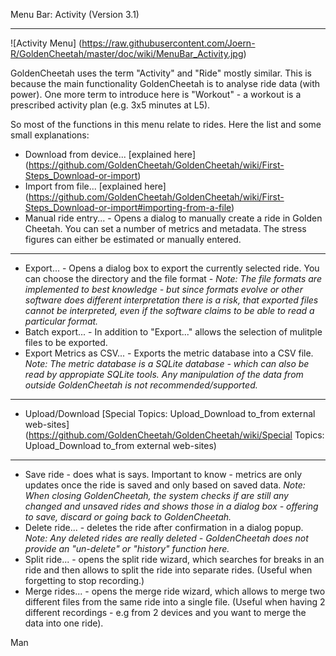Menu Bar: Activity (Version 3.1)
***

![Activity Menu] (https://raw.githubusercontent.com/Joern-R/GoldenCheetah/master/doc/wiki/MenuBar_Activity.jpg)

GoldenCheetah uses the term "Activity" and "Ride" mostly similar. This is because the main functionality GoldenCheetah is to analyse ride data (with power). One more term to introduce here is "Workout" - a workout is a prescribed activity plan (e.g. 3x5 minutes at L5).

So most of the functions in this menu relate to rides. Here the list and some small explanations:

* Download from device... [explained here] (https://github.com/GoldenCheetah/GoldenCheetah/wiki/First-Steps_Download-or-import)
* Import from file... [explained here] (https://github.com/GoldenCheetah/GoldenCheetah/wiki/First-Steps_Download-or-import#importing-from-a-file)
* Manual ride entry... - Opens a dialog to manually create a ride in Golden Cheetah. You can set a number of metrics and metadata. The stress figures can either be estimated or manually entered.

***

* Export... - Opens a dialog box to export the currently selected ride. You can choose the directory and the file format - _Note: The file formats are implemented to best knowledge - but since formats evolve or other software does different interpretation there is a risk, that exported files cannot be interpreted, even if the software claims to be able to read a particular format._
* Batch export... - In addition to "Export..." allows the selection of mulitple files to be exported.
* Export Metrics as CSV... - Exports the metric database into a CSV file. _Note: The metric database is a SQLite database - which can also be read by appropiate SQLite tools. Any manipulation of the data from outside GoldenCheetah is not recommended/supported._

***

* Upload/Download [Special Topics: Upload_Download to_from external web-sites] (https://github.com/GoldenCheetah/GoldenCheetah/wiki/Special Topics: Upload_Download to_from external web-sites)

***

* Save ride - does what is says. Important to know - metrics are only updates once the ride is saved and only based on saved data. _Note: When closing GoldenCheetah, the system checks if are still any changed and unsaved rides and shows those in a dialog box - offering to save, discard or going back to GoldenCheetah._
* Delete ride... - deletes the ride after confirmation in a dialog popup. _Note: Any deleted rides are really deleted - GoldenCheetah does not provide an "un-delete" or "history" function here._
* Split ride... - opens the split ride wizard, which searches for breaks in an ride and then allows to split the ride into separate rides. (Useful when forgetting to stop recording.)
* Merge rides... - opens the merge ride wizard, which allows to merge two different files from the same ride into a single file. (Useful when having 2 different recordings - e.g from 2 devices and you want to merge the data into one ride).

Man
